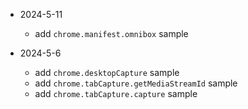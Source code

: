 
* 2024-5-11
  * add `chrome.manifest.omnibox` sample

* 2024-5-6 
  * add `chrome.desktopCapture` sample
  * add `chrome.tabCapture.getMediaStreamId` sample
  * add `chrome.tabCapture.capture` sample
